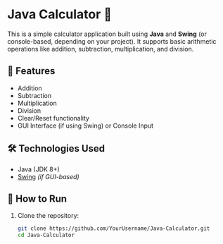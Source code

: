 # Java Calculator 🧮

This is a simple calculator application built using **Java** and **Swing** (or console-based, depending on your project). It supports basic arithmetic operations like addition, subtraction, multiplication, and division.

## 🔧 Features

- Addition
- Subtraction
- Multiplication
- Division
- Clear/Reset functionality
- GUI Interface (if using Swing) or Console Input

## 🛠️ Technologies Used

- Java (JDK 8+)
- [Swing](https://docs.oracle.com/javase/tutorial/uiswing/) *(if GUI-based)*

## 🚀 How to Run

1. Clone the repository:
   ```bash
   git clone https://github.com/YourUsername/Java-Calculator.git
   cd Java-Calculator
